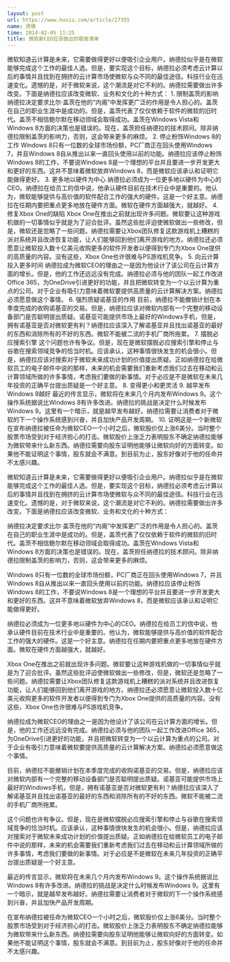 ```yaml
---
layout: post
url: https://www.huxiu.com/article/27355
name: 虎嗅
time: 2014-02-05 11:25
title: 微软新CEO应该做出的取舍清单
---
```

微软知道云计算是未来，它需要做得更好以便吸引企业用户。纳德拉似乎是在微软能够完成这个工作的最佳人选。但是，要实现这个目标，纳德拉必须考虑云计算以后的事情并且找到在拥挤的云计算市场使微软与众不同的最佳途径。科技行业在迅速变化。遗憾的是，对于微软来说，这个潮流是对它不利的。纳德拉需要做出许多改变。下面是纳德拉应该改变微软、业务和文化的十种方式： 1. 限制盖茨的影响 纳德拉决定要求比尔·盖茨在他的“内阁”中发挥更广泛的作用是令人担心的。盖茨在自己的职业生涯中是成功的。但是，盖茨代表了仅仅依赖于软件的微软的旧时代。盖茨不相信鲍尔默在移动领域会取得成功。盖茨在Windows Vista和Windows 8方面的决策也是错误的。现在，盖茨担任纳德拉的技术顾问。除非纳德拉限制盖茨的影响力，否则，这会带来更多的麻烦。 2. 停止粉饰Windows 8的工作 Windows 8只有一位数的全球市场份额，PC厂商正在回头使用Windows 7，并且Windows 8自从推出以来一直回头使用以前的功能。纳德拉应该停止粉饰Windows 8的工作，不要说Windows 8是一个理想的平台并且要进一步开发更大和更好的东西。这并不意味着微软放弃Windows 8，而是微软应该承认和证明它能做得更好。 3. 更多地以硬件为中心 纳德拉必须成为一位更多地以硬件为中心的CEO。纳德拉在给员工的信中说，他承认硬件目前在技术行业中是重要的。他认为，微软能够提供与高价值的软件配合工作的强大的硬件。这是一个好主意。纳德拉在任期内要把重点更多地放在硬件方面。微软在硬件方面越强大，就越好。 4. 修复Xbox One的缺陷 Xbox One在推出之前就出现许多问题。微软要让这种游戏机做的一切事情似乎就是为了迎合批评。虽然这些批评迫使微软做出一些修改，但是，微软还是忽略了一些问题。纳德拉需要让Xbox团队修复这款游戏机上糟糕的派对系统并且改进恢复功能，让人们能够回到他们离开游戏的地方。纳德拉还必须愿意让微软投入数十亿美元收购更多的软件开发者以便得到专门为Xbox One提供的高质量的内容。没有这些，Xbox One也许很难与PS游戏机竞争。 5. 向云计算投入更多时间 纳德拉成为微软CEO的理由之一是因为他设计了该公司在云计算方面的增长。但是，他的工作还远远没有完成。纳德拉必须与他的团队一起工作改进Office 365，为OneDrive引进更好的功能，并且把微软转变为一个以云计算为重点的公司。对于企业有吸引力意味着微软要提供高质量的云计算解决方案。纳德拉必须愿意做这个事情。 6. 强烈质疑诺基亚的作用 目前，纳德拉不能撤销计划在本季度完成的收购诺基亚的交易。但是，纳德拉应该对微软内部有一个完整的移动设备部门是否聪明提出质疑。诺基亚可能提供市场上最好的Windows手机，但是，拥有诺基亚是否对微软更有利？纳德拉应该深入了解诺基亚并且找出诺基亚的最好的东西和消除所有的不好的东西。微软不能被二流的手机厂商所拖累。 7. 摆脱必应搜索引擎 这个问题也许有争议。但是，现在是微软摆脱必应搜索引擎和停止与谷歌在搜索领域竞争的恰当时机。应该承认，这种事情很快发生的机会很小。但是，纳德拉应该对搜索对于微软未来成功计划的价值提出质疑。正如纳德拉在给微软员工的电子邮件中说的那样，未来的机会需要我们重新考虑我们过去在移动和云计算领域所做的许多事情，考虑我们要做的新事情。对于必应是不是微软在未来几年投资的正确平台提出质疑是一个好主意。 8. 变得更小和更灵活 9. 越早发布Windows 9越好 最近的传言显示，微软将在未来几个月内发布Windows 9。这个操作系统据说比Windows 8有许多改进。纳德拉的挑战是决定什么时候发布Windows 9。这里有一个暗示，就是越早发布越好。纳德拉需要让消费者对于微软的下一个操作系统感到兴奋，并且加快产品开发周期。 10. 证明这是一个新微软 在宣布纳德拉被任命为微软CEO一个小时之后，微软股价仅上涨6美分。当时整个股票市场受到对于经济担心的打击。微软股价上涨乏力表明股东不确定纳德拉能够为微软带来什么新东西。纳德拉需要向股东证明他能够让微软向好的方面转变。如果他不能证明这个事情，股东就会不满意。到目前为止，股东好像对于他的任命并不太感兴趣。

微软知道云计算是未来，它需要做得更好以便吸引企业用户。纳德拉似乎是在微软能够完成这个工作的最佳人选。但是，要实现这个目标，纳德拉必须考虑云计算以后的事情并且找到在拥挤的云计算市场使微软与众不同的最佳途径。科技行业在迅速变化。遗憾的是，对于微软来说，这个潮流是对它不利的。纳德拉需要做出许多改变。下面是纳德拉应该改变微软、业务和文化的十种方式：

纳德拉决定要求比尔·盖茨在他的“内阁”中发挥更广泛的作用是令人担心的。盖茨在自己的职业生涯中是成功的。但是，盖茨代表了仅仅依赖于软件的微软的旧时代。盖茨不相信鲍尔默在移动领域会取得成功。盖茨在Windows Vista和Windows 8方面的决策也是错误的。现在，盖茨担任纳德拉的技术顾问。除非纳德拉限制盖茨的影响力，否则，这会带来更多的麻烦。

Windows 8只有一位数的全球市场份额，PC厂商正在回头使用Windows 7，并且Windows 8自从推出以来一直回头使用以前的功能。纳德拉应该停止粉饰Windows 8的工作，不要说Windows 8是一个理想的平台并且要进一步开发更大和更好的东西。这并不意味着微软放弃Windows 8，而是微软应该承认和证明它能做得更好。

纳德拉必须成为一位更多地以硬件为中心的CEO。纳德拉在给员工的信中说，他承认硬件目前在技术行业中是重要的。他认为，微软能够提供与高价值的软件配合工作的强大的硬件。这是一个好主意。纳德拉在任期内要把重点更多地放在硬件方面。微软在硬件方面越强大，就越好。

Xbox One在推出之前就出现许多问题。微软要让这种游戏机做的一切事情似乎就是为了迎合批评。虽然这些批评迫使微软做出一些修改，但是，微软还是忽略了一些问题。纳德拉需要让Xbox团队修复这款游戏机上糟糕的派对系统并且改进恢复功能，让人们能够回到他们离开游戏的地方。纳德拉还必须愿意让微软投入数十亿美元收购更多的软件开发者以便得到专门为Xbox One提供的高质量的内容。没有这些，Xbox One也许很难与PS游戏机竞争。

纳德拉成为微软CEO的理由之一是因为他设计了该公司在云计算方面的增长。但是，他的工作还远远没有完成。纳德拉必须与他的团队一起工作改进Office 365，为OneDrive引进更好的功能，并且把微软转变为一个以云计算为重点的公司。对于企业有吸引力意味着微软要提供高质量的云计算解决方案。纳德拉必须愿意做这个事情。

目前，纳德拉不能撤销计划在本季度完成的收购诺基亚的交易。但是，纳德拉应该对微软内部有一个完整的移动设备部门是否聪明提出质疑。诺基亚可能提供市场上最好的Windows手机，但是，拥有诺基亚是否对微软更有利？纳德拉应该深入了解诺基亚并且找出诺基亚的最好的东西和消除所有的不好的东西。微软不能被二流的手机厂商所拖累。

这个问题也许有争议。但是，现在是微软摆脱必应搜索引擎和停止与谷歌在搜索领域竞争的恰当时机。应该承认，这种事情很快发生的机会很小。但是，纳德拉应该对搜索对于微软未来成功计划的价值提出质疑。正如纳德拉在给微软员工的电子邮件中说的那样，未来的机会需要我们重新考虑我们过去在移动和云计算领域所做的许多事情，考虑我们要做的新事情。对于必应是不是微软在未来几年投资的正确平台提出质疑是一个好主意。

最近的传言显示，微软将在未来几个月内发布Windows 9。这个操作系统据说比Windows 8有许多改进。纳德拉的挑战是决定什么时候发布Windows 9。这里有一个暗示，就是越早发布越好。纳德拉需要让消费者对于微软的下一个操作系统感到兴奋，并且加快产品开发周期。

在宣布纳德拉被任命为微软CEO一个小时之后，微软股价仅上涨6美分。当时整个股票市场受到对于经济担心的打击。微软股价上涨乏力表明股东不确定纳德拉能够为微软带来什么新东西。纳德拉需要向股东证明他能够让微软向好的方面转变。如果他不能证明这个事情，股东就会不满意。到目前为止，股东好像对于他的任命并不太感兴趣。

